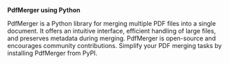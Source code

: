 **PdfMerger using Python**

PdfMerger is a Python library for merging multiple PDF files into a single document. It offers an intuitive interface, efficient handling of large files, and preserves metadata during merging. PdfMerger is open-source and encourages community contributions. Simplify your PDF merging tasks by installing PdfMerger from PyPI.
